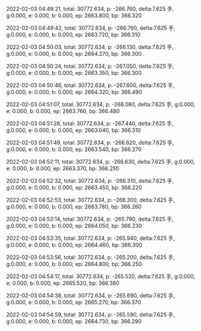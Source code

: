 2022-02-03 04:49:21, total: 30772.634, p: -266.760, delta:7.625 手, g:0.000, e: 0.000, b: 0.000, ep: 2663.800, bp: 366.320

2022-02-03 04:49:42, total: 30772.634, p: -266.760, delta:7.625 手, g:0.000, e: 0.000, b: 0.000, ep: 2663.720, bp: 366.310

2022-02-03 04:50:03, total: 30772.634, p: -266.130, delta:7.625 手, g:0.000, e: 0.000, b: 0.000, ep: 2664.270, bp: 366.300

2022-02-03 04:50:24, total: 30772.634, p: -267.050, delta:7.625 手, g:0.000, e: 0.000, b: 0.000, ep: 2663.350, bp: 366.300

2022-02-03 04:50:46, total: 30772.634, p: -267.600, delta:7.625 手, g:0.000, e: 0.000, b: 0.000, ep: 2664.320, bp: 366.490

2022-02-03 04:51:07, total: 30772.634, p: -268.080, delta:7.625 手, g:0.000, e: 0.000, b: 0.000, ep: 2663.760, bp: 366.480

2022-02-03 04:51:28, total: 30772.634, p: -267.440, delta:7.625 手, g:0.000, e: 0.000, b: 0.000, ep: 2663.040, bp: 366.310

2022-02-03 04:51:49, total: 30772.634, p: -266.620, delta:7.625 手, g:0.000, e: 0.000, b: 0.000, ep: 2663.540, bp: 366.270

2022-02-03 04:52:11, total: 30772.634, p: -266.630, delta:7.625 手, g:0.000, e: 0.000, b: 0.000, ep: 2663.370, bp: 366.250

2022-02-03 04:52:32, total: 30772.634, p: -266.310, delta:7.625 手, g:0.000, e: 0.000, b: 0.000, ep: 2663.450, bp: 366.220

2022-02-03 04:52:53, total: 30772.634, p: -266.300, delta:7.625 手, g:0.000, e: 0.000, b: 0.000, ep: 2663.780, bp: 366.260

2022-02-03 04:53:14, total: 30772.634, p: -265.790, delta:7.625 手, g:0.000, e: 0.000, b: 0.000, ep: 2664.050, bp: 366.230

2022-02-03 04:53:35, total: 30772.634, p: -265.940, delta:7.625 手, g:0.000, e: 0.000, b: 0.000, ep: 2664.460, bp: 366.300

2022-02-03 04:53:56, total: 30772.634, p: -265.200, delta:7.625 手, g:0.000, e: 0.000, b: 0.000, ep: 2664.800, bp: 366.250

2022-02-03 04:54:17, total: 30772.634, p: -265.520, delta:7.625 手, g:0.000, e: 0.000, b: 0.000, ep: 2665.520, bp: 366.380

2022-02-03 04:54:38, total: 30772.634, p: -265.690, delta:7.625 手, g:0.000, e: 0.000, b: 0.000, ep: 2665.270, bp: 366.370

2022-02-03 04:54:59, total: 30772.634, p: -265.590, delta:7.625 手, g:0.000, e: 0.000, b: 0.000, ep: 2664.730, bp: 366.290